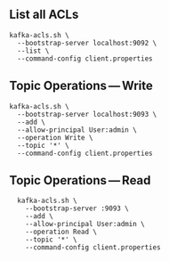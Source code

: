 ## List all ACLs
```shell
kafka-acls.sh \
  --bootstrap-server localhost:9092 \
  --list \
  --command-config client.properties
```

## Topic Operations — Write
```shell
kafka-acls.sh \
  --bootstrap-server localhost:9093 \
  --add \
  --allow-principal User:admin \
  --operation Write \
  --topic '*' \
  --command-config client.properties
```

## Topic Operations — Read
```shell
  kafka-acls.sh \
    --bootstrap-server :9093 \
    --add \
    --allow-principal User:admin \
    --operation Read \
    --topic '*' \
    --command-config client.properties
 ```
